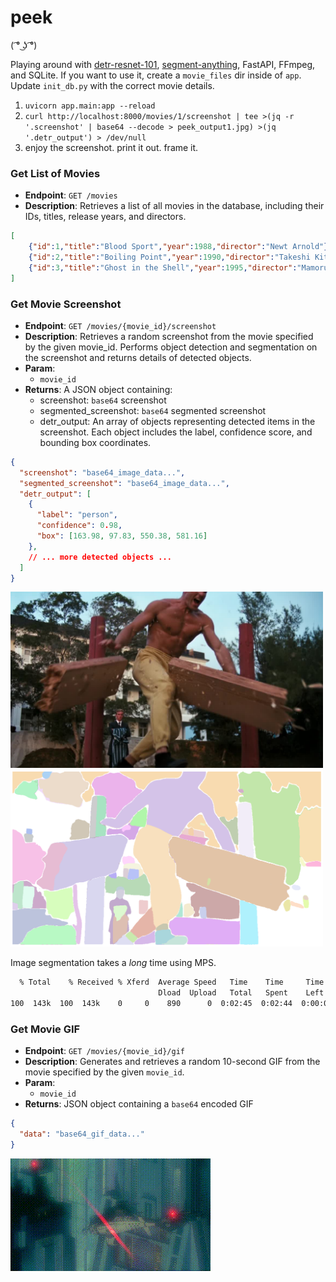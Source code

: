 # peek
( ͡° ͜ʖ ͡°)	

Playing around with [detr-resnet-101](https://huggingface.co/facebook/detr-resnet-101), [segment-anything](https://github.com/facebookresearch/segment-anything), FastAPI, FFmpeg, and SQLite. If you want to use it, create a `movie_files` dir inside of `app`. Update `init_db.py` with the correct movie details.

1. `uvicorn app.main:app --reload`
2. `curl http://localhost:8000/movies/1/screenshot | tee >(jq -r '.screenshot' | base64 --decode > peek_output1.jpg) >(jq '.detr_output') > /dev/null`
3. enjoy the screenshot. print it out. frame it.

### Get List of Movies

- **Endpoint**: `GET /movies`
- **Description**: Retrieves a list of all movies in the database, including their IDs, titles, release years, and directors.

```json
[
    {"id":1,"title":"Blood Sport","year":1988,"director":"Newt Arnold"},
    {"id":2,"title":"Boiling Point","year":1990,"director":"Takeshi Kitano"},
    {"id":3,"title":"Ghost in the Shell","year":1995,"director":"Mamoru Oshii"}
]
```

### Get Movie Screenshot

- **Endpoint**: `GET /movies/{movie_id}/screenshot`
- **Description**: Retrieves a random screenshot from the movie specified by the given movie_id. Performs object detection and segmentation on the screenshot and returns details of detected objects.
- **Param**: 
    - `movie_id`
- **Returns**: A JSON object containing:
    - screenshot: `base64` screenshot
    - segmented_screenshot: `base64` segmented screenshot
    - detr_output: An array of objects representing detected items in the screenshot. Each object includes the label, confidence score, and bounding box coordinates.

```json
{
  "screenshot": "base64_image_data...",
  "segmented_screenshot": "base64_image_data...",
  "detr_output": [
    {
      "label": "person",
      "confidence": 0.98,
      "box": [163.98, 97.83, 550.38, 581.16]
    },
    // ... more detected objects ...
  ]
}
```

<img src="peek.jpg" alt="screenshot demo" width="500"/>
<img src="peek_segmented.png" alt="segmented screenshot demo" width="500"/>

Image segmentation takes a _*long*_ time using MPS.
```bash
  % Total    % Received % Xferd  Average Speed   Time    Time     Time  Current
                                 Dload  Upload   Total   Spent    Left  Speed
100  143k  100  143k    0     0    890      0  0:02:45  0:02:44  0:00:01 35812
```

### Get Movie GIF

- **Endpoint**: `GET /movies/{movie_id}/gif`
- **Description**: Generates and retrieves a random 10-second GIF from the movie specified by the given `movie_id`.
- **Param**: 
    - `movie_id`
- **Returns**: JSON object containing a `base64` encoded GIF

```json
{
  "data": "base64_gif_data..."
}
```

![Demo GIF](peek.gif)